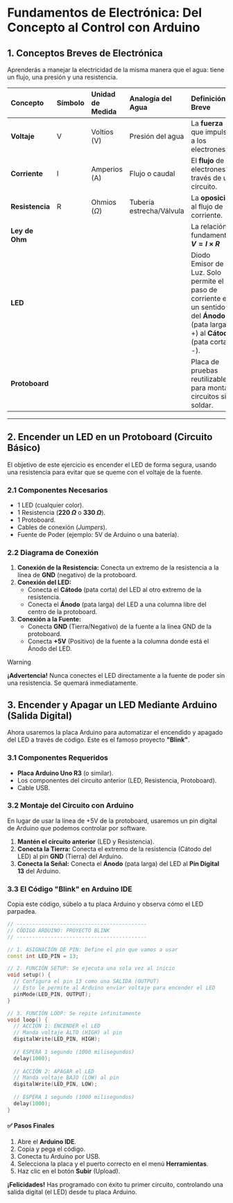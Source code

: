 
# Fundamentos de Electrónica: Del Concepto al Control con Arduino

## 1\. Conceptos Breves de Electrónica

Aprenderás a manejar la electricidad de la misma manera que el agua: tiene un flujo, una presión y una resistencia.

| Concepto | Símbolo | Unidad de Medida | Analogía del Agua | Definición Breve |
| :--- | :--- | :--- | :--- | :--- |
| **Voltaje** | V | Voltios (V) | Presión del agua | La **fuerza** que impulsa a los electrones. |
| **Corriente** | I | Amperios (A) | Flujo o caudal | El **flujo** de electrones a través de un circuito. |
| **Resistencia** | R | Ohmios ($\Omega$) | Tubería estrecha/Válvula | La **oposición** al flujo de corriente. |
| **Ley de Ohm** | | | | La relación fundamental: **$V = I \times R$** |
| **LED** | | | | Diodo Emisor de Luz. Solo permite el paso de corriente en un sentido: del **Ánodo** (pata larga, +) al **Cátodo** (pata corta, -). |
| **Protoboard** | | | | Placa de pruebas reutilizable para montar circuitos sin soldar. |

-----

## 2\. Encender un LED en un Protoboard (Circuito Básico)

El objetivo de este ejercicio es encender el LED de forma segura, usando una resistencia para evitar que se queme con el voltaje de la fuente.

### 2.1 Componentes Necesarios

  * 1 LED (cualquier color).
  * 1 Resistencia (**$220\ \Omega$** o **$330\ \Omega$**).
  * 1 Protoboard.
  * Cables de conexión (*Jumpers*).
  * Fuente de Poder (ejemplo: 5V de Arduino o una batería).

### 2.2 Diagrama de Conexión

1.  **Conexión de la Resistencia:** Conecta un extremo de la resistencia a la línea de **GND** (negativo) de la protoboard.
2.  **Conexión del LED:**
      * Conecta el **Cátodo** (pata corta) del LED al otro extremo de la resistencia.
      * Conecta el **Ánodo** (pata larga) del LED a una columna libre del centro de la protoboard.
3.  **Conexión a la Fuente:**
      * Conecta **GND** (Tierra/Negativo) de la fuente a la línea GND de la protoboard.
      * Conecta **+5V** (Positivo) de la fuente a la columna donde está el Ánodo del LED.

> [!WARNING]
> **¡Advertencia\!** Nunca conectes el LED directamente a la fuente de poder sin una resistencia. Se quemará inmediatamente.


## 3\. Encender y Apagar un LED Mediante Arduino (Salida Digital)

Ahora usaremos la placa Arduino para automatizar el encendido y apagado del LED a través de código. Este es el famoso proyecto **"Blink"**.

### 3.1 Componentes Requeridos

  * **Placa Arduino Uno R3** (o similar).
  * Los componentes del circuito anterior (LED, Resistencia, Protoboard).
  * Cable USB.

### 3.2 Montaje del Circuito con Arduino

En lugar de usar la línea de +5V de la protoboard, usaremos un pin digital de Arduino que podemos controlar por software.

1.  **Mantén el circuito anterior** (LED y Resistencia).
2.  **Conecta la Tierra:** Conecta el extremo de la resistencia (Cátodo del LED) al pin **GND** (Tierra) del Arduino.
3.  **Conecta la Señal:** Conecta el **Ánodo** (pata larga) del LED al **Pin Digital 13** del Arduino.

### 3.3 El Código "Blink" en Arduino IDE

Copia este código, súbelo a tu placa Arduino y observa cómo el LED parpadea.

```cpp
// ------------------------------------------
// CÓDIGO ARDUINO: PROYECTO BLINK
// ------------------------------------------

// 1. ASIGNACIÓN DE PIN: Define el pin que vamos a usar
const int LED_PIN = 13;

// 2. FUNCIÓN SETUP: Se ejecuta una sola vez al inicio
void setup() {
  // Configura el pin 13 como una SALIDA (OUTPUT)
  // Esto le permite al Arduino enviar voltaje para encender el LED
  pinMode(LED_PIN, OUTPUT);
}

// 3. FUNCIÓN LOOP: Se repite infinitamente
void loop() {
  // ACCIÓN 1: ENCENDER el LED
  // Manda voltaje ALTO (HIGH) al pin
  digitalWrite(LED_PIN, HIGH);
  
  // ESPERA 1 segundo (1000 milisegundos)
  delay(1000);
  
  // ACCIÓN 2: APAGAR el LED
  // Manda voltaje BAJO (LOW) al pin
  digitalWrite(LED_PIN, LOW);
  
  // ESPERA 1 segundo (1000 milisegundos)
  delay(1000);
}
```

#### ✅ Pasos Finales

1.  Abre el **Arduino IDE**.
2.  Copia y pega el código.
3.  Conecta tu Arduino por USB.
4.  Selecciona la placa y el puerto correcto en el menú **Herramientas**.
5.  Haz clic en el botón **Subir** (Upload).

**¡Felicidades\!** Has programado con éxito tu primer circuito, controlando una salida digital (el LED) desde tu placa Arduino.

